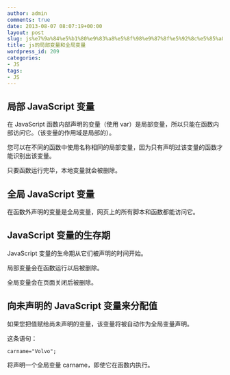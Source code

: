 ```yaml
---
author: admin
comments: true
date: 2013-08-07 08:07:19+00:00
layout: post
slug: js%e7%9a%84%e5%b1%80%e9%83%a8%e5%8f%98%e9%87%8f%e5%92%8c%e5%85%a8%e5%b1%80%e5%8f%98%e9%87%8f
title: js的局部变量和全局变量
wordpress_id: 209
categories:
- JS
tags:
- JS
---
```


## 局部 JavaScript 变量


在 JavaScript 函数内部声明的变量（使用 var）是局部变量，所以只能在函数内部访问它。（该变量的作用域是局部的）。

您可以在不同的函数中使用名称相同的局部变量，因为只有声明过该变量的函数才能识别出该变量。

只要函数运行完毕，本地变量就会被删除。





## 全局 JavaScript 变量


在函数外声明的变量是全局变量，网页上的所有脚本和函数都能访问它。









## JavaScript 变量的生存期


JavaScript 变量的生命期从它们被声明的时间开始。

局部变量会在函数运行以后被删除。

全局变量会在页面关闭后被删除。









## 向未声明的 JavaScript 变量来分配值


如果您把值赋给尚未声明的变量，该变量将被自动作为全局变量声明。

这条语句：

    
    carname="Volvo";


将声明一个全局变量 carname，即使它在函数内执行。


